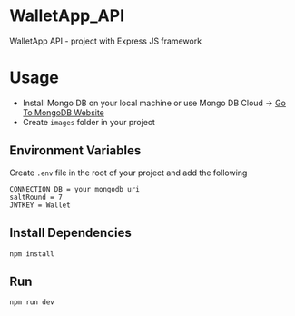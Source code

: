 # WalletApp_API
WalletApp API - project with Express JS framework

# Usage
- Install Mongo DB on your local machine or use Mongo DB Cloud -> [Go To MongoDB Website](https://www.mongodb.com)
- Create `images` folder in your project
  

## Environment Variables
Create `.env` file in the root of your project and add the following

```
CONNECTION_DB = your mongodb uri
saltRound = 7
JWTKEY = Wallet
```

## Install Dependencies
```
npm install
```

## Run
```
npm run dev
```

